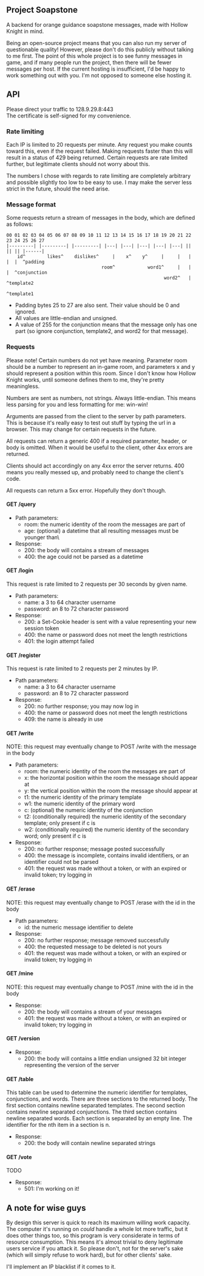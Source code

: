 ## Project Soapstone
A backend for orange guidance soapstone messages, made with Hollow Knight in mind.

Being an open-source project means that you can also run my server of questionable quality! However, please don't do this publicly without talking to me first. The point of this whole project is to see funny messages in game, and if many people run the project, then there will be fewer messages per host. If the current hosting is insufficient, I'd be happy to work something out with you. I'm not opposed to someone else hosting it.

## API
Please direct your traffic to 128.9.29.8:443\
The certificate is self-signed for my convenience.

### Rate limiting
Each IP is limited to 20 requests per minute. Any request you make counts toward this, even if the request failed. Making requests faster than this will result in a status of 429 being returned. Certain requests are rate limited further, but legitimate clients should not worry about this.

The numbers I chose with regards to rate limiting are completely arbitrary and possible slightly too low to be easy to use. I may make the server less strict in the future, should the need arise.

### Message format
Some requests return a stream of messages in the body, which are defined as follows:
```
00 01 02 03 04 05 06 07 08 09 10 11 12 13 14 15 16 17 18 19 20 21 22 23 24 25 26 27
|---------| |---------| |---------| |---| |---| |---| |---| |---| || || || |------|
    id^        likes^    dislikes^     |    x^    y^     |     |   |  |  |  ^padding
                                   room^            word1^     |   |  |  ^conjunction
                                                          word2^   |  ^template2
                                                                   ^template1
```
* Padding bytes 25 to 27 are also sent. Their value should be 0 and ignored.
* All values are little-endian and unsigned.
* A value of 255 for the conjunction means that the message only has one part (so ignore conjunction, template2, and word2 for that message).

### Requests
Please note! Certain numbers do not yet have meaning. Parameter room should be a number to represent an in-game room, and parameters x and y should represent a position within this room. Since I don't know how Hollow Knight works, until someone defines them to me, they're pretty meaningless.

Numbers are sent as numbers, not strings. Always little-endian. This means less parsing for you and less formatting for me: win-win!

Arguments are passed from the client to the server by path parameters. This is because it's really easy to test out stuff by typing the url in a browser. This may change for certain requests in the future.

All requests can return a generic 400 if a required parameter, header, or body is omitted. When it would be useful to the client, other 4xx errors are returned.

Clients should act accordingly on any 4xx error the server returns. 400 means you really messed up, and probably need to change the client's code.

All requests can return a 5xx error. Hopefully they don't though.

#### GET /query
* Path parameters:
    * room: the numeric identity of the room the messages are part of
    * age: (optional) a datetime that all resulting messages must be younger than\
* Response:
    * 200: the body will contains a stream of messages
    * 400: the age could not be parsed as a datetime

#### GET /login
This request is rate limited to 2 requests per 30 seconds by given name.
* Path parameters:
    * name: a 3 to 64 character username
    * password: an 8 to 72 character password
* Response:
    * 200: a Set-Cookie header is sent with a value representing your new session token
    * 400: the name or password does not meet the length restrictions
    * 401: the login attempt failed

#### GET /register
This request is rate limited to 2 requests per 2 minutes by IP.
* Path parameters:
    * name: a 3 to 64 character username
    * password: an 8 to 72 character password
* Response:
    * 200: no further response; you may now log in
    * 400: the name or password does not meet the length restrictions
    * 409: the name is already in use

#### GET /write
NOTE: this request may eventually change to POST /write with the message in the body
* Path parameters:
    * room: the numeric identity of the room the messages are part of
    * x: the horizontal position within the room the message should appear at
    * y: the vertical position within the room the message should appear at
    * t1: the numeric identity of the primary template
    * w1: the numeric identity of the primary word
    * c: (optional) the numeric identity of the conjunction
    * t2: (conditionally required) the numeric identity of the secondary template; only present if c is
    * w2: (conditionally required) the numeric identity of the secondary word; only present if c is
* Response:
    * 200: no further response; message posted successfully
    * 400: the message is incomplete, contains invalid identifiers, or an identifier could not be parsed
    * 401: the request was made without a token, or with an expired or invalid token; try logging in

#### GET /erase
NOTE: this request may eventually change to POST /erase with the id in the body
* Path parameters:
    * id: the numeric message identifier to delete
* Response:
    * 200: no further response; message removed successfully
    * 400: the requested message to be deleted is not yours
    * 401: the request was made without a token, or with an expired or invalid token; try logging in

#### GET /mine
NOTE: this request may eventually change to POST /mine with the id in the body
* Response:
    * 200: the body will contains a stream of your messages
    * 401: the request was made without a token, or with an expired or invalid token; try logging in

#### GET /version
* Response:
    * 200: the body will contains a little endian unsigned 32 bit integer representing the version of the server

#### GET /table
This table can be used to determine the numeric identifier for templates, conjunctions, and words. There are three sections to the returned body. The first section contains newline separated templates. The second section contains newline separated conjunctions. The third section contains newline separated words. Each section is separated by an empty line. The identifier for the nth item in a section is n.
* Response:
    * 200: the body will contain newline separated strings

#### GET /vote
TODO
* Response:
    * 501: I'm working on it!

## A note for wise guys
By design this server is quick to reach its maximum willing work capacity. The computer it's running on *could* handle a whole lot more traffic, but it does other things too, so this program is very considerate in terms of resource consumption. This means it's almost trivial to deny legitimate users service if you attack it. So please don't, not for the server's sake (which will simply refuse to work hard), but for other clients' sake.

I'll implement an IP blacklist if it comes to it.
